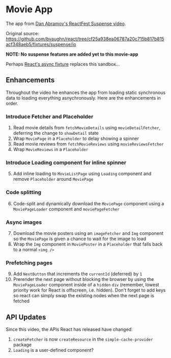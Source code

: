 # Movie App

The app from [Dan Abramov's ReactFest Suspense video](https://www.youtube.com/watch?v=6g3g0Q_XVb4).

Original source: https://github.com/bvaughn/react/tree/cf25a938ea06787a20c715b817b815acf348aeb5/fixtures/suspense/io

**NOTE: No suspense features are added yet to this movie-app**

Perhaps [React's async fixture](https://twitter.com/dan_abramov/status/1025185531515351040)
replaces this sandbox...

## Enhancements

Throughout the video he enhances the app from loading static synchronous data to loading everything asnychronously. Here
are the enhancements in order.

### Introduce Fetcher and Placeholder

1. Read movie details from `fetchMovieDetails` using `movieDetailFetcher`, deferring the change to `showDetail` state
2. Wrap `MoviePage` in a `Placeholder` to delay showing a spinner
3. Read movie reviews from `fetchMovieReviews` using `movieReviewsFetcher`
4. Wrap `MovieReviews` in a `Placeholder`

### Introduce Loading component for inline spinner

5. Add inline loading to `MovieListPage` using `Loading` component and remove `Placeholder` around `MoviePage`

### Code splitting

6. Code-split and dynamically download the `MoviePage` component using a `MoviePageLoader` component and
   `moviePageFetcher`

### Async images

7. Download the movie posters using an `imageFetcher` and `Img` component so the `MoviePage` is given a chance to wait
   for the image to load
8. Wrap the `Img` component in `MoviePoster` in a `Placeholder` that falls back to a normal `<img />`

### Prefetching pages

9. Add `NextButton` that increments the `currentId` (deferred) by `1`
10. Prerender the next page without blocking the browser by using the `MoviePageLoader` component inside of a `hidden`
    `div` (remember, lowest priority work for React is offscreen, i.e. hidden). Don't forget to add keys so react can
    simply swap the existing nodes when the next page is fetched

## API Updates

Since this video, the APIs React has released have changed:

1. `createFetcher` is now `createResource` in the `simple-cache-provider` package
2. `Loading` is a user-defined component?
